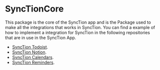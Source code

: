 # SyncTionCore

This package is the core of the SyncTion app and is the Package used to make all the integrations that works in SyncTion.
You can find a example of how to implement a integration for SyncTion in the following repositories that are in use in the SyncTion App.

- [SyncTion Todoist](https://github.com/Fiser12/SyncTionTodoist/).
- [SyncTion Notion](https://github.com/Fiser12/SyncTionNotion/).
- [SyncTion Calendars](https://github.com/Fiser12/SyncTionCalendars/).
- [SyncTion Reminders](https://github.com/Fiser12/SyncTionReminders/).


